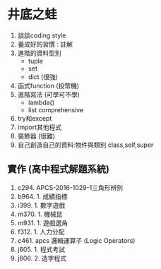 # 井底之蛙 
1. 談談coding style
2. 養成好的習慣 : 註解
3. 進階的資料型別
    - tuple
    - set
    - dict (很強)
4. 函式function (投幣機)
5. 進階寫法 (可學可不學)
    - lambda()
    - list comprehensive
6. try和except
7. import其他程式
8. 裝飾器 (很難)
9. 自己創造自己的資料:物件與類別 class,self,super

## 實作 (高中程式解題系統)
1. c294. APCS-2016-1029-1三角形辨別
2. b964. 1. 成績指標
3. i399. 1. 數字遊戲
4. m370. 1. 機械鼠
5. m931. 1. 遊戲選角
6. f312. 1. 人力分配
7. c461. apcs 邏輯運算子 (Logic Operators)
8. j605. 1. 程式考試
9. j606. 2. 造字程式






